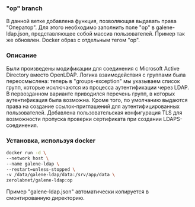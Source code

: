 ### "op" branch

В данной ветке добавлена функция, позволяющая выдавать права "Оператор". Для этого необходимо заполнить поле "op" в galene-ldap.json, представляющее собой массив пользователей. Пример так же обновлен. Docker образ с отдельным тегом "op".

### Описание

Были произведены модификации для соединения с Microsoft Active Directory вместо OpenLDAP. Логика взаимодействия с группами была переосмыслена: теперь в "groups-exception" мы указываем список групп, которые исключаются из процесса аутентификации через LDAP. В первозданном варианте приводился перечень групп, в которых аутентификация была возможна. Кроме того, по умолчанию выдаются права на создание ссылок-приглашений для аутентифицированных пользователей. Добавлена пользовательская конфигурация TLS для возможности пропуска проверки сертификата при создании LDAPS-соединения.

### Установка, используя docker

```bash
docker run -d \
--network host \
--name galene-ldap \
--restart=unless-stopped \
-v /data/galene-ldap/data:/srv/app/data \
zerolabnet/galene-ldap:op
```

Пример "galene-ldap.json" автоматически копируется в смонтированную директорию.

